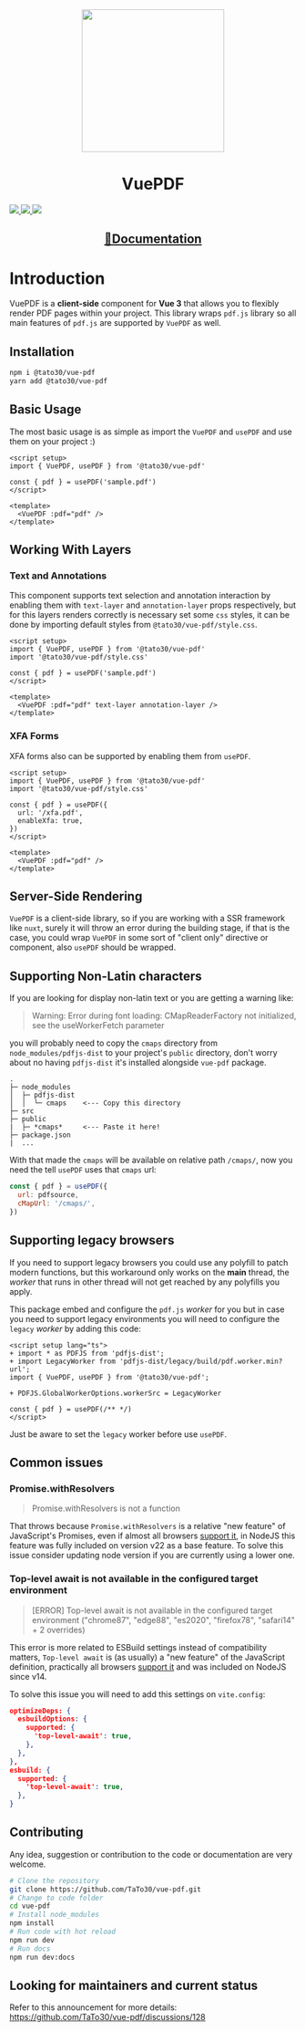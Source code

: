 <div align="center">
  <img width=250 src="https://raw.githubusercontent.com/TaTo30/vue-pdf/master/samples/logo.png" />
  <h1>VuePDF</h1>
</div>

<p>
  <a href="https://www.npmjs.com/package/@tato30/vue-pdf" target="_blank">
    <img src="https://img.shields.io/npm/v/@tato30/vue-pdf?style=flat-square" />
  </a>
  <a href="https://www.npmjs.com/package/@tato30/vue-pdf" target="_blank" >
    <img src="https://img.shields.io/npm/dw/@tato30/vue-pdf?style=flat-square" />
  </a>
  <a href="./LICENSE">
    <img src="https://img.shields.io/npm/l/@tato30/vue-pdf?style=flat-square" />
  </a>
</p>

<div align="center">
  <h2><a href="https://tato30.github.io/vue-pdf/">📖Documentation</a></h2>
</div>

# Introduction

VuePDF is a **client-side** component for **Vue 3** that allows you to flexibly render PDF pages within your project. This library wraps `pdf.js` library so all main features of `pdf.js` are supported by `VuePDF` as well. 

## Installation

```sh
npm i @tato30/vue-pdf
yarn add @tato30/vue-pdf
```

## Basic Usage

The most basic usage is as simple as import the `VuePDF` and `usePDF` and use them on your project :)

```vue
<script setup>
import { VuePDF, usePDF } from '@tato30/vue-pdf'

const { pdf } = usePDF('sample.pdf')
</script>

<template>
  <VuePDF :pdf="pdf" />
</template>
```

## Working With Layers

### Text and Annotations

This component supports text selection and annotation interaction by enabling them with `text-layer` and `annotation-layer` props respectively, but for this layers renders correctly is necessary set some `css` styles, it can be done by importing default styles from `@tato30/vue-pdf/style.css`.

```vue
<script setup>
import { VuePDF, usePDF } from '@tato30/vue-pdf'
import '@tato30/vue-pdf/style.css'

const { pdf } = usePDF('sample.pdf')
</script>

<template>
  <VuePDF :pdf="pdf" text-layer annotation-layer />
</template>
```

### XFA Forms
XFA forms also can be supported by enabling them from `usePDF`.

```vue
<script setup>
import { VuePDF, usePDF } from '@tato30/vue-pdf'
import '@tato30/vue-pdf/style.css'

const { pdf } = usePDF({
  url: '/xfa.pdf',
  enableXfa: true,
})
</script>

<template>
  <VuePDF :pdf="pdf" />
</template>
```

## Server-Side Rendering

`VuePDF` is a client-side library, so if you are working with a SSR framework like `nuxt`, surely it will throw an error during the building stage, if that is the case, you could wrap `VuePDF` in some sort of "client only" directive or component, also `usePDF` should be wrapped.

## Supporting Non-Latin characters

If you are looking for display non-latin text or you are getting a warning like:
> Warning: Error during font loading: CMapReaderFactory not initialized, see the useWorkerFetch parameter

you will probably need to copy the `cmaps` directory from `node_modules/pdfjs-dist` to your project's `public` directory, don't worry about no having `pdfjs-dist` it's installed alongside `vue-pdf` package.


```
.
├─ node_modules
│  ├─ pdfjs-dist
│  │  └─ cmaps    <--- Copy this directory
├─ src
├─ public         
|  ├─ *cmaps*     <--- Paste it here!
├─ package.json
|  ...
```

With that made the `cmaps` will be available on relative path `/cmaps/`, now you need the tell `usePDF` uses that `cmaps` url:

```js
const { pdf } = usePDF({
  url: pdfsource,
  cMapUrl: '/cmaps/',
})
```

## Supporting legacy browsers

If you need to support legacy browsers you could use any polyfill to patch modern functions, but this workaround only works on the **main** thread, the *worker* that runs in other thread will not get reached by any polyfills you apply. 

This package embed and configure the `pdf.js` *worker* for you but in case you need to support legacy environments you will need to configure the `legacy` *worker* by adding this code:

```vue
<script setup lang="ts">
+ import * as PDFJS from 'pdfjs-dist'; 
+ import LegacyWorker from 'pdfjs-dist/legacy/build/pdf.worker.min?url'; 
import { VuePDF, usePDF } from '@tato30/vue-pdf';

+ PDFJS.GlobalWorkerOptions.workerSrc = LegacyWorker 

const { pdf } = usePDF(/** */)
</script>
```

Just be aware to set the `legacy` worker before use `usePDF`.

## Common issues

### Promise.withResolvers

> Promise.withResolvers is not a function

That throws because `Promise.withResolvers` is a relative "new feature" of JavaScript's Promises, even if almost all browsers [support it](https://caniuse.com/?search=withResolvers), in NodeJS this feature was fully included on version v22 as a base feature. To solve this issue consider updating node version if you are currently using a lower one.

### Top-level await is not available in the configured target environment

> [ERROR] Top-level await is not available in the configured target environment ("chrome87", "edge88", "es2020", "firefox78", "safari14" + 2 overrides)

This error is more related to ESBuild settings instead of compatibility matters, `Top-level await` is (as usually) a "new feature" of the JavaScript definition, practically all browsers [support it](https://caniuse.com/?search=top-level%20await) and was included on NodeJS since v14.

To solve this issue you will need to add this settings on `vite.config`:

```json
optimizeDeps: {
  esbuildOptions: {
    supported: {
      'top-level-await': true,
    },
  },
},
esbuild: {
  supported: {
    'top-level-await': true,
  },
}
```


## Contributing

Any idea, suggestion or contribution to the code or documentation are very welcome.

```sh
# Clone the repository
git clone https://github.com/TaTo30/vue-pdf.git
# Change to code folder
cd vue-pdf
# Install node_modules
npm install
# Run code with hot reload
npm run dev
# Run docs
npm run dev:docs
```

## Looking for maintainers and current status

Refer to this announcement for more details: https://github.com/TaTo30/vue-pdf/discussions/128 
